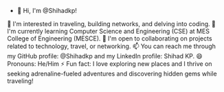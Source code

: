 - 👋 Hi, I'm @Shihadkp!
  
👀 I'm interested in traveling, building networks, and delving into coding.
🌱 I'm currently learning Computer Science and Engineering (CSE) at MES College of Engineering (MESCE).
💞️ I'm open to collaborating on projects related to technology, travel, or networking.
📫 You can reach me through my GitHub profile: @Shihadkp and my LinkedIn profile: Shihad KP.
😄 Pronouns: He/Him
⚡ Fun fact: I love exploring new places and I thrive on seeking adrenaline-fueled adventures and discovering hidden gems while traveling!

















<!---
Shihadkp/Shihadkp is a ✨ special ✨ repository because its `README.md` (this file) appears on your GitHub profile.
You can click the Preview link to take a look at your changes.
--->
